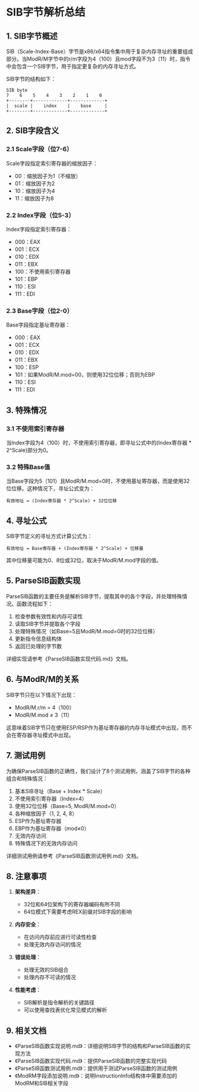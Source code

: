 # SIB字节解析总结

## 1. SIB字节概述

SIB（Scale-Index-Base）字节是x86/x64指令集中用于复杂内存寻址的重要组成部分。当ModR/M字节中的r/m字段为4（100）且mod字段不为3（11）时，指令中会包含一个SIB字节，用于指定更复杂的内存寻址方式。

SIB字节的结构如下：

```
SIB byte
7    6    5    4    3    2    1    0
+--------+-------------+-------------+
|  scale |    index    |    base     |
+--------+-------------+-------------+
```

## 2. SIB字段含义

### 2.1 Scale字段（位7-6）

Scale字段指定索引寄存器的缩放因子：
- 00：缩放因子为1（不缩放）
- 01：缩放因子为2
- 10：缩放因子为4
- 11：缩放因子为8

### 2.2 Index字段（位5-3）

Index字段指定索引寄存器：
- 000：EAX
- 001：ECX
- 010：EDX
- 011：EBX
- 100：不使用索引寄存器
- 101：EBP
- 110：ESI
- 111：EDI

### 2.3 Base字段（位2-0）

Base字段指定基址寄存器：
- 000：EAX
- 001：ECX
- 010：EDX
- 011：EBX
- 100：ESP
- 101：如果ModR/M.mod=00，则使用32位位移；否则为EBP
- 110：ESI
- 111：EDI

## 3. 特殊情况

### 3.1 不使用索引寄存器

当Index字段为4（100）时，不使用索引寄存器，即寻址公式中的(Index寄存器 * 2^Scale)部分为0。

### 3.2 特殊Base值

当Base字段为5（101）且ModR/M.mod=0时，不使用基址寄存器，而是使用32位位移。这种情况下，寻址公式变为：

```
有效地址 = (Index寄存器 * 2^Scale) + 32位位移
```

## 4. 寻址公式

SIB字节定义的寻址方式计算公式为：

```
有效地址 = Base寄存器 + (Index寄存器 * 2^Scale) + 位移量
```

其中位移量可能为0、8位或32位，取决于ModR/M.mod字段的值。

## 5. ParseSIB函数实现

ParseSIB函数的主要任务是解析SIB字节，提取其中的各个字段，并处理特殊情况。函数流程如下：

1. 检查参数有效性和内存可读性
2. 读取SIB字节并提取各个字段
3. 处理特殊情况（如Base=5且ModR/M.mod=0时的32位位移）
4. 更新指令信息结构体
5. 返回已处理的字节数

详细实现请参考《ParseSIB函数实现代码.md》文档。

## 6. 与ModR/M的关系

SIB字节只在以下情况下出现：
- ModR/M.r/m = 4（100）
- ModR/M.mod ≠ 3（11）

这意味着SIB字节只在使用ESP/RSP作为基址寄存器的内存寻址模式中出现，而不会在寄存器寻址模式中出现。

## 7. 测试用例

为确保ParseSIB函数的正确性，我们设计了8个测试用例，涵盖了SIB字节的各种组合和特殊情况：

1. 基本SIB寻址（Base + Index * Scale）
2. 不使用索引寄存器（Index=4）
3. 使用32位位移（Base=5, ModR/M.mod=0）
4. 各种缩放因子（1, 2, 4, 8）
5. ESP作为基址寄存器
6. EBP作为基址寄存器（mod≠0）
7. 无效内存访问
8. 特殊情况下的无效内存访问

详细测试用例请参考《ParseSIB函数测试用例.md》文档。

## 8. 注意事项

1. **架构差异**：
   - 32位和64位架构下的寄存器编码有所不同
   - 64位模式下需要考虑REX前缀对SIB字段的影响

2. **内存安全**：
   - 在访问内存前应进行可读性检查
   - 处理无效内存访问的情况

3. **错误处理**：
   - 处理无效的SIB组合
   - 处理内存不可读的情况

4. **性能考虑**：
   - SIB解析是指令解析的关键路径
   - 可以使用查找表优化常见模式的解析

## 9. 相关文档

- 《ParseSIB函数实现说明.md》：详细说明SIB字节的结构和ParseSIB函数的实现方法
- 《ParseSIB函数实现代码.md》：提供ParseSIB函数的完整实现代码
- 《ParseSIB函数测试用例.md》：提供用于测试ParseSIB函数的测试用例
- 《ModRM字段添加说明.md》：说明InstructionInfo结构体中需要添加的ModRM和SIB相关字段